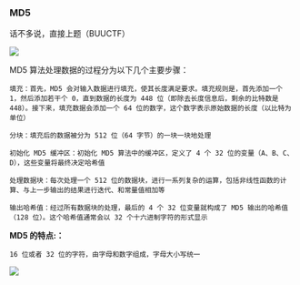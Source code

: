 ### MD5

话不多说，直接上题（BUUCTF）

![](https://pic1.imgdb.cn/item/678507d4d0e0a243d4f3f311.jpg)

MD5 算法处理数据的过程分为以下几个主要步骤：

```
填充：首先，MD5 会对输入数据进行填充，使其长度满足要求。填充规则是，首先添加一个 1，然后添加若干个 0，直到数据的长度为 448 位（即除去长度信息后，剩余的比特数是 448）。接下来，填充数据会添加一个 64 位的数字，这个数字表示原始数据的长度（以比特为单位）

分块：填充后的数据被分为 512 位（64 字节）的一块一块地处理

初始化 MD5 缓冲区：初始化 MD5 算法中的缓冲区，定义了 4 个 32 位的变量（A、B、C、D），这些变量将最终决定哈希值

处理数据块：每次处理一个 512 位的数据块，进行一系列复杂的运算，包括非线性函数的计算、与上一步输出的结果进行迭代、和常量值相加等

输出哈希值：经过所有数据块的处理，最后的 4 个 32 位变量就构成了 MD5 输出的哈希值（128 位）。这个哈希值通常会以 32 个十六进制字符的形式显示
```

**MD5 的特点:：**

```
16 位或者 32 位的字符，由字母和数字组成，字母大小写统一
```

![](https://pic1.imgdb.cn/item/67850a55d0e0a243d4f3f382.jpg)